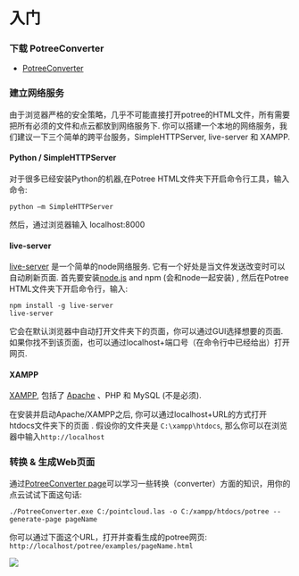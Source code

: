 
# 入门

### 下载 PotreeConverter

* [PotreeConverter](https://github.com/potree/PotreeConverter)

### 建立网络服务

由于浏览器严格的安全策略，几乎不可能直接打开potree的HTML文件，所有需要把所有必须的文件和点云都放到网络服务下. 
你可以搭建一个本地的网络服务，我们建议一下三个简单的跨平台服务，SimpleHTTPServer, live-server 和 XAMPP.

#### Python / SimpleHTTPServer

对于很多已经安装Python的机器,在Potree HTML文件夹下开启命令行工具，输入命令:

```python –m SimpleHTTPServer```

然后，通过浏览器输入 localhost:8000 


#### live-server
[live-server](https://www.npmjs.com/package/live-server) 是一个简单的node网络服务. 它有一个好处是当文件发送改变时可以自动刷新页面. 首先要安装[node.js](https://nodejs.org/en/) and npm (会和node一起安装) , 然后在Potree HTML文件夹下开启命令行，输入:

  ```
  npm install -g live-server
  live-server
  ```

它会在默认浏览器中自动打开文件夹下的页面，你可以通过GUI选择想要的页面. 如果你找不到该页面，也可以通过localhost+端口号（在命令行中已经给出）打开网页. 


#### XAMPP
[XAMPP](https://www.apachefriends.org/de/index.html), 包括了 [Apache](http://httpd.apache.org/) 、PHP 和 MySQL (不是必须).

在安装并启动Apache/XAMPP之后, 你可以通过localhost+URL的方式打开htdocs文件夹下的页面 . 假设你的文件夹是 ```C:\xampp\htdocs```, 那么你可以在浏览器中输入```http://localhost```

### 转换 & 生成Web页面

通过[PotreeConverter page](https://github.com/potree/PotreeConverter)可以学习一些转换（converter）方面的知识，用你的点云试试下面这句话:

```
./PotreeConverter.exe C:/pointcloud.las -o C:/xampp/htdocs/potree --generate-page pageName
```

你可以通过下面这个URL，打开并查看生成的potree网页: ```http://localhost/potree/examples/pageName.html```

![](images/lion_demo_screenshot.jpg)
